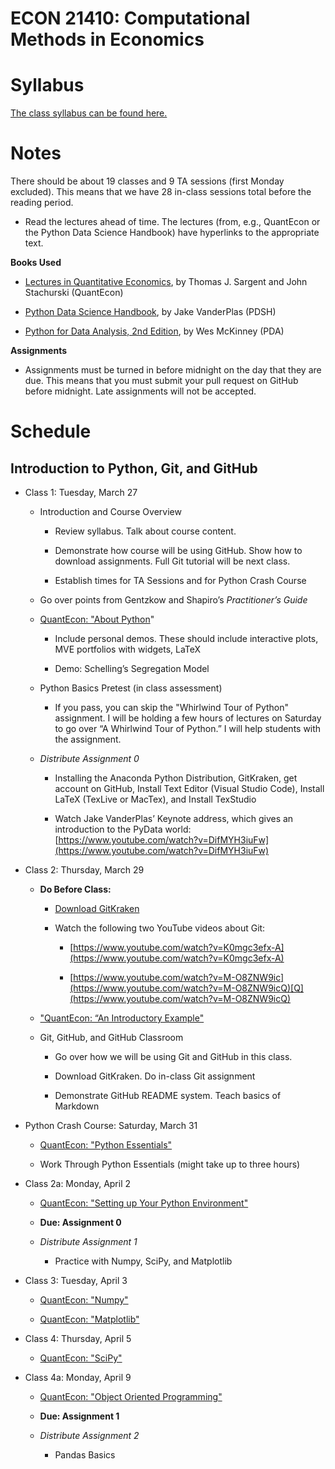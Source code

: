 ECON 21410: Computational Methods in Economics
==============================================

# Syllabus

[The class syllabus can be found here.](https://github.com/jmbejara/comp-econ-sp18/blob/master/Syllabus-Computational-Economics.pdf)

# Notes

There should be about 19 classes and 9 TA sessions (first Monday excluded). This means that we have 28 in-class sessions total before the reading period.

* Read the lectures ahead of time. The lectures (from, e.g., QuantEcon or the Python Data Science Handbook) have hyperlinks to the appropriate text.

**Books Used**

* [Lectures in ](https://lectures.quantecon.org/)[Quantitative Economics](https://lectures.quantecon.org/), by Thomas J. Sargent and John Stachurski (QuantEcon)

* [Python Data Science Handbook](https://jakevdp.github.io/PythonDataScienceHandbook/), by Jake VanderPlas (PDSH)

* [Python for Data Analysis, 2nd Edition](https://github.com/wesm/pydata-book), by Wes McKinney (PDA)

**Assignments**

* Assignments must be turned in before midnight on the day that they are due. This means that you must submit your pull request on GitHub before midnight. Late assignments will not be accepted.

# Schedule

## Introduction to Python, Git, and GitHub

* Class 1: Tuesday, March 27

    * Introduction and Course Overview

        * Review syllabus. Talk about course content.

        * Demonstrate how course will be using GitHub. Show how to download assignments. Full Git tutorial will be next class.

        * Establish times for TA Sessions and for Python Crash Course

    * Go over points from Gentzkow and Shapiro’s *Practitioner’s Guide*

    * [QuantEcon: "About Python](https://lectures.quantecon.org/py/about_py.html)"

        * Include personal demos. These should include interactive plots, MVE portfolios with widgets, LaTeX

        * Demo: Schelling’s Segregation Model

    * Python Basics Pretest (in class assessment)

        * If you pass, you can skip the "Whirlwind Tour of Python" assignment. I will be holding a few hours of lectures on Saturday to go over “A Whirlwind Tour of Python.” I will help students with the assignment.

    * *Distribute Assignment 0*

        * Installing the Anaconda Python Distribution, GitKraken, get account on GitHub, Install Text Editor (Visual Studio Code), Install LaTeX (TexLive or MacTex), and Install TexStudio

        * Watch Jake VanderPlas’ Keynote address, which gives an introduction to the PyData world: [https://www.youtube.com/watch?v=DifMYH3iuFw](https://www.youtube.com/watch?v=DifMYH3iuFw)

* Class 2: Thursday, March 29

    * **Do Before Class:**

        * [Download GitKraken](https://www.gitkraken.com/)

        * Watch the following two YouTube videos about Git:

            * [https://www.youtube.com/watch?v=K0mgc3efx-A](https://www.youtube.com/watch?v=K0mgc3efx-A)

            * [https://www.youtube.com/watch?v=M-O8ZNW9ic](https://www.youtube.com/watch?v=M-O8ZNW9icQ)[Q](https://www.youtube.com/watch?v=M-O8ZNW9icQ)

    * ["QuantEcon: “An Introductory Example"](https://lectures.quantecon.org/py/python_by_example.html)

    * Git, GitHub, and GitHub Classroom

        * Go over how we will be using Git and GitHub in this class.

        * Download GitKraken. Do in-class Git assignment

        * Demonstrate GitHub README system. Teach basics of Markdown

* Python Crash Course: Saturday, March 31

    * [QuantEcon: "Python Essentials"](https://lectures.quantecon.org/py/python_essentials.html)

    * Work Through Python Essentials (might take up to three hours)

* Class 2a: Monday, April 2

    * [QuantEcon: "Setting up Your Python Environment"](https://lectures.quantecon.org/py/getting_started.html)

    * **Due: Assignment 0**

    * *Distribute Assignment 1*

        * Practice with Numpy, SciPy, and Matplotlib

* Class 3: Tuesday, April 3

    * [QuantEcon: "Numpy"](https://lectures.quantecon.org/py/numpy.html)

    * [QuantEcon: "Matplotlib"](https://lectures.quantecon.org/py/matplotlib.html)

* Class 4: Thursday, April 5

    * [QuantEcon: "SciPy"](https://lectures.quantecon.org/py/scipy.html)

* Class 4a: Monday, April 9

    * [QuantEcon: "Object Oriented Programming"](https://lectures.quantecon.org/py/python_oop.html)

    * **Due: Assignment 1**

    * *Distribute Assignment 2*

        * Pandas Basics


